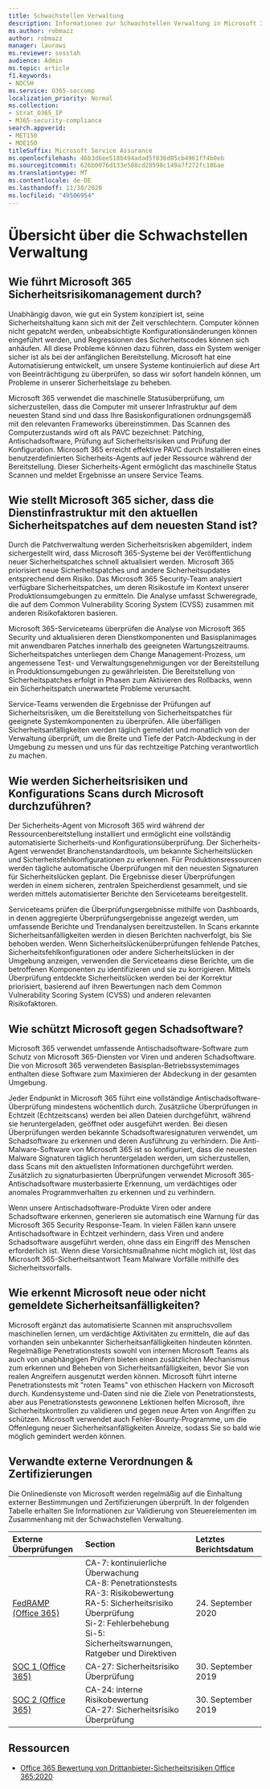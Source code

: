 ```yaml
---
title: Schwachstellen Verwaltung
description: Informationen zur Schwachstellen Verwaltung in Microsoft 365
ms.author: robmazz
author: robmazz
manager: laurawi
ms.reviewer: sosstah
audience: Admin
ms.topic: article
f1.keywords:
- NOCSH
ms.service: O365-seccomp
localization_priority: Normal
ms.collection:
- Strat_O365_IP
- M365-security-compliance
search.appverid:
- MET150
- MOE150
titleSuffix: Microsoft Service Assurance
ms.openlocfilehash: 46b3d6ee518b494adad5f036d05cb4961ff4b0eb
ms.sourcegitcommit: 626b0076d133e588cd28598c149a7f272fc18bae
ms.translationtype: MT
ms.contentlocale: de-DE
ms.lasthandoff: 11/30/2020
ms.locfileid: "49506954"
---
```

# <a name="vulnerability-management-overview"></a>Übersicht über die Schwachstellen Verwaltung

## <a name="how-does-microsoft-365-conduct-vulnerability-management"></a>Wie führt Microsoft 365 Sicherheitsrisikomanagement durch?

Unabhängig davon, wie gut ein System konzipiert ist, seine Sicherheitshaltung kann sich mit der Zeit verschlechtern. Computer können nicht gepatcht werden, unbeabsichtigte Konfigurationsänderungen können eingeführt werden, und Regressionen des Sicherheitscodes können sich anhäufen. All diese Probleme können dazu führen, dass ein System weniger sicher ist als bei der anfänglichen Bereitstellung. Microsoft hat eine Automatisierung entwickelt, um unsere Systeme kontinuierlich auf diese Art von Beeinträchtigung zu überprüfen, so dass wir sofort handeln können, um Probleme in unserer Sicherheitslage zu beheben.

Microsoft 365 verwendet die maschinelle Statusüberprüfung, um sicherzustellen, dass die Computer mit unserer Infrastruktur auf dem neuesten Stand sind und dass Ihre Basiskonfigurationen ordnungsgemäß mit den relevanten Frameworks übereinstimmen. Das Scannen des Computerzustands wird oft als PAVC bezeichnet: Patching, Antischadsoftware, Prüfung auf Sicherheitsrisiken und Prüfung der Konfiguration. Microsoft 365 erreicht effektive PAVC durch Installieren eines benutzerdefinierten Sicherheits-Agents auf jeder Ressource während der Bereitstellung. Dieser Sicherheits-Agent ermöglicht das maschinelle Status Scannen und meldet Ergebnisse an unsere Service Teams.

## <a name="how-does-microsoft-365-ensure-service-infrastructure-is-up-to-date-with-the-latest-security-patches"></a>Wie stellt Microsoft 365 sicher, dass die Dienstinfrastruktur mit den aktuellen Sicherheitspatches auf dem neuesten Stand ist?

Durch die Patchverwaltung werden Sicherheitsrisiken abgemildert, indem sichergestellt wird, dass Microsoft 365-Systeme bei der Veröffentlichung neuer Sicherheitspatches schnell aktualisiert werden. Microsoft 365 priorisiert neue Sicherheitspatches und andere Sicherheitsupdates entsprechend dem Risiko. Das Microsoft 365 Security-Team analysiert verfügbare Sicherheitspatches, um deren Risikostufe im Kontext unserer Produktionsumgebungen zu ermitteln. Die Analyse umfasst Schweregrade, die auf dem Common Vulnerability Scoring System (CVSS) zusammen mit anderen Risikofaktoren basieren.

Microsoft 365-Serviceteams überprüfen die Analyse von Microsoft 365 Security und aktualisieren deren Dienstkomponenten und Basisplanimages mit anwendbaren Patches innerhalb des geeigneten Wartungszeitraums. Sicherheitspatches unterliegen dem Change Management-Prozess, um angemessene Test- und Verwaltungsgenehmigungen vor der Bereitstellung in Produktionsumgebungen zu gewährleisten. Die Bereitstellung von Sicherheitspatches erfolgt in Phasen zum Aktivieren des Rollbacks, wenn ein Sicherheitspatch unerwartete Probleme verursacht.

Service-Teams verwenden die Ergebnisse der Prüfungen auf Sicherheitsrisiken, um die Bereitstellung von Sicherheitspatches für geeignete Systemkomponenten zu überprüfen. Alle überfälligen Sicherheitsanfälligkeiten werden täglich gemeldet und monatlich von der Verwaltung überprüft, um die Breite und Tiefe der Patch-Abdeckung in der Umgebung zu messen und uns für das rechtzeitige Patching verantwortlich zu machen.

## <a name="how-does-microsoft-conduct-vulnerability-and-configuration-scanning"></a>Wie werden Sicherheitsrisiken und Konfigurations Scans durch Microsoft durchzuführen?

Der Sicherheits-Agent von Microsoft 365 wird während der Ressourcenbereitstellung installiert und ermöglicht eine vollständig automatisierte Sicherheits-und Konfigurationsüberprüfung. Der Sicherheits-Agent verwendet Branchenstandardtools, um bekannte Sicherheitslücken und Sicherheitsfehlkonfigurationen zu erkennen. Für Produktionsressourcen werden tägliche automatische Überprüfungen mit den neuesten Signaturen für Sicherheitslücken geplant. Die Ergebnisse dieser Überprüfungen werden in einem sicheren, zentralen Speicherdienst gesammelt, und sie werden mittels automatisierter Berichte den Serviceteams bereitgestellt.

Serviceteams prüfen die Überprüfungsergebnisse mithilfe von Dashboards, in denen aggregierte Überprüfungsergebnisse angezeigt werden, um umfassende Berichte und Trendanalysen bereitzustellen. In Scans erkannte Sicherheitsanfälligkeiten werden in diesen Berichten nachverfolgt, bis Sie behoben werden. Wenn Sicherheitslückenüberprüfungen fehlende Patches, Sicherheitsfehlkonfigurationen oder andere Sicherheitslücken in der Umgebung anzeigen, verwenden die Serviceteams diese Berichte, um die betroffenen Komponenten zu identifizieren und sie zu korrigieren. Mittels Überprüfung entdeckte Sicherheitslücken werden bei der Korrektur priorisiert, basierend auf ihren Bewertungen nach dem Common Vulnerability Scoring System (CVSS) und anderen relevanten Risikofaktoren.

## <a name="how-does-microsoft-defend-against-malware"></a>Wie schützt Microsoft gegen Schadsoftware?

Microsoft 365 verwendet umfassende Antischadsoftware-Software zum Schutz von Microsoft 365-Diensten vor Viren und anderen Schadsoftware. Die von Microsoft 365 verwendeten Basisplan-Betriebssystemimages enthalten diese Software zum Maximieren der Abdeckung in der gesamten Umgebung.

Jeder Endpunkt in Microsoft 365 führt eine vollständige Antischadsoftware-Überprüfung mindestens wöchentlich durch. Zusätzliche Überprüfungen in Echtzeit (Echtzeitscans) werden bei allen Dateien durchgeführt, während sie heruntergeladen, geöffnet oder ausgeführt werden. Bei diesen Überprüfungen werden bekannte Schadsoftwaresignaturen verwendet, um Schadsoftware zu erkennen und deren Ausführung zu verhindern. Die Anti-Malware-Software von Microsoft 365 ist so konfiguriert, dass die neuesten Malware Signaturen täglich heruntergeladen werden, um sicherzustellen, dass Scans mit den aktuellsten Informationen durchgeführt werden. Zusätzlich zu signaturbasierten Überprüfungen verwendet Microsoft 365-Antischadsoftware musterbasierte Erkennung, um verdächtiges oder anomales Programmverhalten zu erkennen und zu verhindern.

Wenn unsere Antischadsoftware-Produkte Viren oder andere Schadsoftware erkennen, generieren sie automatisch eine Warnung für das Microsoft 365 Security Response-Team. In vielen Fällen kann unsere Antischadsoftware in Echtzeit verhindern, dass Viren und andere Schadsoftware ausgeführt werden, ohne dass ein Eingriff des Menschen erforderlich ist. Wenn diese Vorsichtsmaßnahme nicht möglich ist, löst das Microsoft 365-Sicherheitsantwort Team Malware Vorfälle mithilfe des Sicherheitsvorfalls.

## <a name="how-does-microsoft-detect-new-or-unreported-vulnerabilities"></a>Wie erkennt Microsoft neue oder nicht gemeldete Sicherheitsanfälligkeiten?

Microsoft ergänzt das automatisierte Scannen mit anspruchsvollem maschinellen lernen, um verdächtige Aktivitäten zu ermitteln, die auf das vorhanden sein unbekannter Sicherheitsanfälligkeiten hindeuten könnten. Regelmäßige Penetrationstests sowohl von internen Microsoft Teams als auch von unabhängigen Prüfern bieten einen zusätzlichen Mechanismus zum erkennen und Beheben von Sicherheitsanfälligkeiten, bevor Sie von realen Angreifern ausgenutzt werden können. Microsoft führt interne Penetrationstests mit "roten Teams" von ethischen Hackern von Microsoft durch. Kundensysteme und-Daten sind nie die Ziele von Penetrationstests, aber aus Penetrationstests gewonnene Lektionen helfen Microsoft, ihre Sicherheitskontrollen zu validieren und gegen neue Arten von Angriffen zu schützen. Microsoft verwendet auch Fehler-Bounty-Programme, um die Offenlegung neuer Sicherheitsanfälligkeiten Anreize, sodass Sie so bald wie möglich gemindert werden können.

## <a name="related-external-regulations--certifications"></a>Verwandte externe Verordnungen & Zertifizierungen

Die Onlinedienste von Microsoft werden regelmäßig auf die Einhaltung externer Bestimmungen und Zertifizierungen überprüft. In der folgenden Tabelle erhalten Sie Informationen zur Validierung von Steuerelementen im Zusammenhang mit der Schwachstellen Verwaltung.

| **Externe Überprüfungen** | **Section** | **Letztes Berichtsdatum** |
|:--------|:-------|:---------|
| [FedRAMP (Office 365)](https://compliance.microsoft.com/compliancemanager) | CA-7: kontinuierliche Überwachung <br> CA-8: Penetrationstests <br> RA-3: Risikobewertung <br> RA-5: Sicherheitsrisiko Überprüfung <br> Si-2: Fehlerbehebung <br> Si-5: Sicherheitswarnungen, Ratgeber und Direktiven | 24. September 2020 |
| [SOC 1 (Office 365)](https://servicetrust.microsoft.com/ViewPage/MSComplianceGuideV3?command=Download&downloadType=Document&downloadId=b07c0f7b-6bd5-4544-8255-7a5f14bf914a&tab=7027ead0-3d6b-11e9-b9e1-290b1eb4cdeb&docTab=7027ead0-3d6b-11e9-b9e1-290b1eb4cdeb_SOC_/_SSAE_16_Reports) | CA-27: Sicherheitsrisiko Überprüfung | 30. September 2019 |
| [SOC 2 (Office 365)](https://servicetrust.microsoft.com/ViewPage/MSComplianceGuideV3?command=Download&downloadType=Document&downloadId=fa062990-e758-4ddc-ace3-7fb21a301d09&tab=7027ead0-3d6b-11e9-b9e1-290b1eb4cdeb&docTab=7027ead0-3d6b-11e9-b9e1-290b1eb4cdeb_SOC_/_SSAE_16_Rep-11e9-b9e1-290b1eb4cdeb_SOC_/_SSAE_16_Reports) | CA-24: interne Risikobewertung <br> CA-27: Sicherheitsrisiko Überprüfung | 30. September 2019 |

## <a name="resources"></a>Ressourcen

- [Office 365 Bewertung von Drittanbieter-Sicherheitsrisiken Office 365:2020](https://servicetrust.microsoft.com/ViewPage/TrustDocumentsV3?command=Download&downloadType=Document&downloadId=1b28d36f-a009-424d-9a31-c18330d135a0&tab=7f51cb60-3d6c-11e9-b2af-7bb9f5d2d913&docTab=7f51cb60-3d6c-11e9-b2af-7bb9f5d2d913_Pen_Test_and_Security_Assessments)
